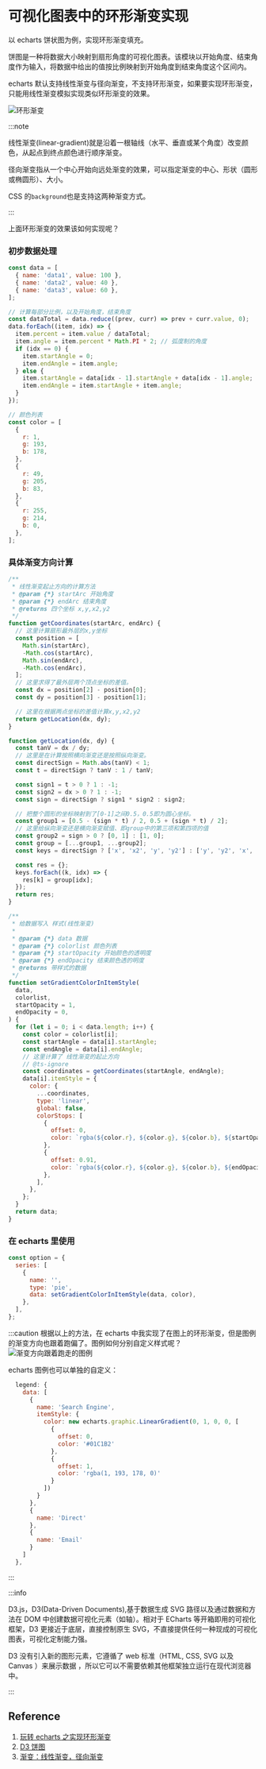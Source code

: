 # 可视化图表中的环形渐变实现

以 echarts 饼状图为例，实现环形渐变填充。

饼图是一种将数据大小映射到扇形角度的可视化图表。该模块以开始角度、结束角度作为输入，将数据中给出的值按比例映射到开始角度到结束角度这个区间内。

echarts 默认支持线性渐变与径向渐变，不支持环形渐变，如果要实现环形渐变，只能用线性渐变模拟实现类似环形渐变的效果。

![环形渐变](https://i.loli.net/2021/09/23/9RlInTuGh5JeocW.png)

:::note

线性渐变(linear-gradient)就是沿着一根轴线（水平、垂直或某个角度）改变颜色，从起点到终点颜色进行顺序渐变。

径向渐变指从一个中心开始向远处渐变的效果，可以指定渐变的中心、形状（圆形或椭圆形）、大小。

CSS 的`background`也是支持这两种渐变方式。

:::

上面环形渐变的效果该如何实现呢？

### 初步数据处理

```js
const data = [
  { name: 'data1', value: 100 },
  { name: 'data2', value: 40 },
  { name: 'data3', value: 60 },
];

// 计算每部分比例，以及开始角度，结束角度
const dataTotal = data.reduce((prev, curr) => prev + curr.value, 0);
data.forEach((item, idx) => {
  item.percent = item.value / dataTotal;
  item.angle = item.percent * Math.PI * 2; // 弧度制的角度
  if (idx == 0) {
    item.startAngle = 0;
    item.endAngle = item.angle;
  } else {
    item.startAngle = data[idx - 1].startAngle + data[idx - 1].angle;
    item.endAngle = item.startAngle + item.angle;
  }
});

// 颜色列表
const color = [
  {
    r: 1,
    g: 193,
    b: 178,
  },
  {
    r: 49,
    g: 205,
    b: 83,
  },
  {
    r: 255,
    g: 214,
    b: 0,
  },
];
```

### 具体渐变方向计算

```js
/**
 * 线性渐变起止方向的计算方法
 * @param {*} startArc 开始角度
 * @param {*} endArc 结束角度
 * @returns 四个坐标 x,y,x2,y2
 */
function getCoordinates(startArc, endArc) {
  // 这里计算扇形最外层的x,y坐标
  const position = [
    Math.sin(startArc),
    -Math.cos(startArc),
    Math.sin(endArc),
    -Math.cos(endArc),
  ];
  // 这里求得了最外层两个顶点坐标的差值。
  const dx = position[2] - position[0];
  const dy = position[3] - position[1];

  // 这里在根据两点坐标的差值计算x,y,x2,y2
  return getLocation(dx, dy);
}

function getLocation(dx, dy) {
  const tanV = dx / dy;
  // 这里是在计算按照横向渐变还是按照纵向渐变。
  const directSign = Math.abs(tanV) < 1;
  const t = directSign ? tanV : 1 / tanV;

  const sign1 = t > 0 ? 1 : -1;
  const sign2 = dx > 0 ? 1 : -1;
  const sign = directSign ? sign1 * sign2 : sign2;

  // 把整个圆形的坐标映射到了[0-1]之间0.5，0.5即为圆心坐标。
  const group1 = [0.5 - (sign * t) / 2, 0.5 + (sign * t) / 2];
  // 这里给纵向渐变还是横向渐变赋值、即group中的第三项和第四项的值
  const group2 = sign > 0 ? [0, 1] : [1, 0];
  const group = [...group1, ...group2];
  const keys = directSign ? ['x', 'x2', 'y', 'y2'] : ['y', 'y2', 'x', 'x2'];

  const res = {};
  keys.forEach((k, idx) => {
    res[k] = group[idx];
  });
  return res;
}

/**
 * 给数据写入 样式(线性渐变)
 *
 * @param {*} data 数据
 * @param {*} colorlist 颜色列表
 * @param {*} startOpacity 开始颜色的透明度
 * @param {*} endOpacity 结束颜色透的明度
 * @returns 带样式的数据
 */
function setGradientColorInItemStyle(
  data,
  colorlist,
  startOpacity = 1,
  endOpacity = 0,
) {
  for (let i = 0; i < data.length; i++) {
    const color = colorlist[i];
    const startAngle = data[i].startAngle;
    const endAngle = data[i].endAngle;
    // 这里计算了 线性渐变的起止方向
    // @ts-ignore
    const coordinates = getCoordinates(startAngle, endAngle);
    data[i].itemStyle = {
      color: {
        ...coordinates,
        type: 'linear',
        global: false,
        colorStops: [
          {
            offset: 0,
            color: `rgba(${color.r}, ${color.g}, ${color.b}, ${startOpacity})`,
          },
          {
            offset: 0.91,
            color: `rgba(${color.r}, ${color.g}, ${color.b}, ${endOpacity})`,
          },
        ],
      },
    };
  }
  return data;
}
```

### 在 echarts 里使用

```js
const option = {
  series: [
    {
      name: '',
      type: 'pie',
      data: setGradientColorInItemStyle(data, color),
    },
  ],
};
```

:::caution 根据以上的方法，在 echarts 中我实现了在图上的环形渐变，但是图例的渐变方向也跟着跑偏了。图例如何分别自定义样式呢？ ![渐变方向跟着跑走的图例](https://i.loli.net/2021/09/23/6EhBrMzVTYq5ixZ.png)

echarts 图例也可以单独的自定义：

```js
  legend: {
    data: [
      {
        name: 'Search Engine',
        itemStyle: {
          color: new echarts.graphic.LinearGradient(0, 1, 0, 0, [
            {
              offset: 0,
              color: '#01C1B2'
            },
            {
              offset: 1,
              color: 'rgba(1, 193, 178, 0)'
            }
          ])
        }
      },
      {
        name: 'Direct'
      },
      {
        name: 'Email'
      }
    ]
  },
```

:::

:::info

D3.js，D3(Data-Driven Documents),基于数据生成 SVG 路径以及通过数据和方法在 DOM 中创建数据可视化元素（如轴）。相对于 ECharts 等开箱即用的可视化框架，D3 更接近于底层，直接控制原生 SVG，不直接提供任何一种现成的可视化图表，可视化定制能力强。

D3 没有引入新的图形元素，它遵循了 web 标准（HTML, CSS, SVG 以及 Canvas ）来展示数据 ，所以它可以不需要依赖其他框架独立运行在现代浏览器中。

:::

## Reference

1. [玩转 echarts 之实现环形渐变](https://juejin.cn/post/6868068790077227016)
2. [D3 饼图](https://sz-p.com/d3layoutdoc/%E9%A5%BC%E5%9B%BE.html#%E8%BE%93%E5%85%A5)
3. [渐变：线性渐变，径向渐变](https://blog.csdn.net/MYTLJP/article/details/78271745)

